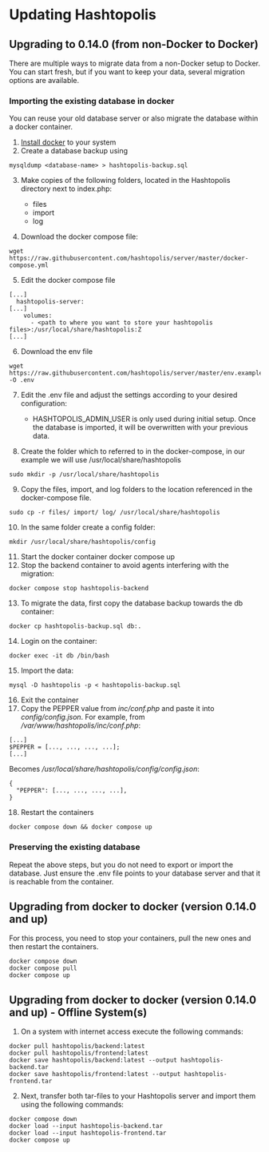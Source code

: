
# Updating Hashtopolis 

## Upgrading to 0.14.0 (from non-Docker to Docker)

There are multiple ways to migrate data from a non-Docker setup to Docker. You can start fresh, but if you want to keep your data, several migration options are available.

### Importing the existing database in docker
You can reuse your old database server or also migrate the database within a docker container.

1. [Install docker](https://docs.docker.com/engine/install/ubuntu/) to your system
2. Create a database backup using
```
mysqldump <database-name> > hashtopolis-backup.sql
```

3. Make copies of the following folders, located in the Hashtopolis directory next to index.php:

   - files
   - import
   - log

4. Download the docker compose file: 
```
wget https://raw.githubusercontent.com/hashtopolis/server/master/docker-compose.yml
```

5. Edit the docker compose file
```
[...]
  hashtopolis-server:
[...]
    volumes:
      - <path to where you want to store your hashtopolis files>:/usr/local/share/hashtopolis:Z
[...]
```

6. Download the env file 
```
wget https://raw.githubusercontent.com/hashtopolis/server/master/env.example -O .env
```

7. Edit the .env file and adjust the settings according to your desired configuration:

   - HASHTOPOLIS_ADMIN_USER is only used during initial setup. Once the database is imported, it will be overwritten with your previous data.
8. Create the folder which to referred to in the docker-compose, in our example we will use /usr/local/share/hashtopolis
``` 
sudo mkdir -p /usr/local/share/hashtopolis
``` 

9. Copy the files, import, and log folders to the location referenced in the docker-compose file.
``` 
sudo cp -r files/ import/ log/ /usr/local/share/hashtopolis
```

10. In the same folder create a config folder: 
```
mkdir /usr/local/share/hashtopolis/config
```

11. Start the docker container docker compose up
12. Stop the backend container to avoid agents interfering with the migration:
```
docker compose stop hashtopolis-backend
```

13. To migrate the data, first copy the database backup towards the db container: 
```
docker cp hashtopolis-backup.sql db:.
```

14. Login on the container: 
```
docker exec -it db /bin/bash
```

15. Import the data: 
```
mysql -D hashtopolis -p < hashtopolis-backup.sql
```

16. Exit the container
17. Copy the PEPPER value from *inc/conf.php* and paste it into *config/config.json*. For example, from */var/www/hashtopolis/inc/conf.php*:
```
[...]
$PEPPER = [..., ..., ..., ...];
[...]
```
Becomes */usr/local/share/hashtopolis/config/config.json*:
```
{
  "PEPPER": [..., ..., ..., ...],
}
```

18. Restart the containers 

```
docker compose down && docker compose up
```

### Preserving the existing database 

Repeat the above steps, but you do not need to export or import the database. Just ensure the .env file points to your database server and that it is reachable from the container.

## Upgrading from docker to docker (version 0.14.0 and up)

For this process, you need to stop your containers, pull the new ones and then restart the containers.
```
docker compose down
docker compose pull
docker compose up
```

## Upgrading from docker to docker (version 0.14.0 and up) - Offline System(s)

1. On a system with internet access execute the following commands:

```
docker pull hashtopolis/backend:latest
docker pull hashtopolis/frontend:latest
docker save hashtopolis/backend:latest --output hashtopolis-backend.tar
docker save hashtopolis/frontend:latest --output hashtopolis-frontend.tar
```

2. Next, transfer both tar-files to your Hashtopolis server and import them using the following commands:

```
docker compose down
docker load --input hashtopolis-backend.tar
docker load --input hashtopolis-frontend.tar
docker compose up
```

<!-- ## New user interface: technical preview

> [!NOTE]
> The APIv2 and UIv2 are a technical preview. Currently, when enabled, everyone through the new API will be fully admin!

To enable 'version 2' of the API:

1. Stop your containers

2. set the HASHTOPOLIS_APIV2_ENABLE to 1 inside the .env file.

3. Relaunch the containers
```
docker compose up --detach
```

4. Access the technical preview via: ```http://127.0.0.1:4200``` using the default credentials user=admin and password=hashtopolis, unless modified in the .env file. -->
